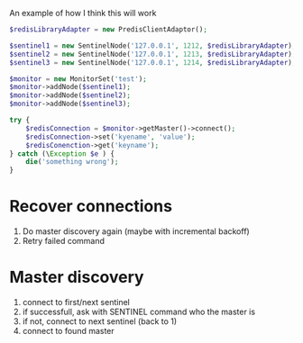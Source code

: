 An example of how I think this will work

```php
$redisLibraryAdapter = new PredisClientAdaptor();

$sentinel1 = new SentinelNode('127.0.0.1', 1212, $redisLibraryAdapter);
$sentinel2 = new SentinelNode('127.0.0.1', 1213, $redisLibraryAdapter);
$sentinel3 = new SentinelNode('127.0.0.1', 1214, $redisLibraryAdapter);

$monitor = new MonitorSet('test');
$monitor->addNode($sentinel1);
$monitor->addNode($sentinel2);
$monitor->addNode($sentinel3);

try {
    $redisConnection = $monitor->getMaster()->connect();
    $redisConnection->set('kyename', 'value');
    $redisConenction->get('keyname');
} catch (\Exception $e ) {
    die('something wrong');
}
```

# Recover connections #

1. Do master discovery again (maybe with incremental backoff)
2. Retry failed command

# Master discovery #

1. connect to first/next sentinel
2. if successfull, ask with SENTINEL command who the master is
3. if not, connect to next sentinel (back to 1)
4. connect to found master